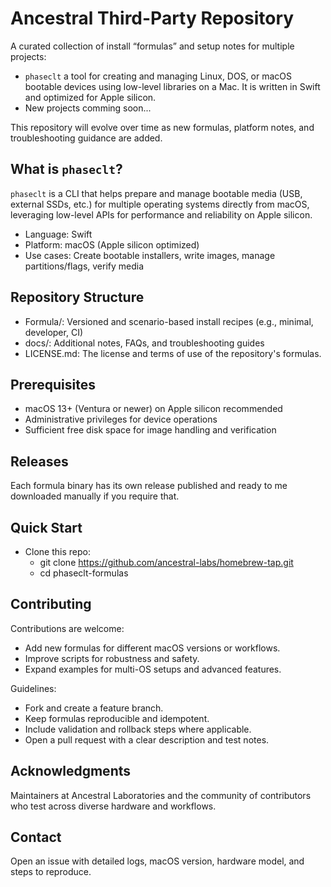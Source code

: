 # Ancestral Third-Party Repository

A curated collection of install “formulas” and setup notes for multiple projects:
- `phaseclt` a tool for creating and managing Linux, DOS, or macOS bootable devices using low-level libraries on a Mac. It is written in Swift and optimized for Apple silicon.
- New projects comming soon...

This repository will evolve over time as new formulas, platform notes, and troubleshooting guidance are added.

## What is `phaseclt`?

`phaseclt` is a CLI that helps prepare and manage bootable media (USB, external SSDs, etc.) for multiple operating systems directly from macOS, leveraging low-level APIs for performance and reliability on Apple silicon.

- Language: Swift
- Platform: macOS (Apple silicon optimized)
- Use cases: Create bootable installers, write images, manage partitions/flags, verify media


## Repository Structure

- Formula/: Versioned and scenario-based install recipes (e.g., minimal, developer, CI)
- docs/: Additional notes, FAQs, and troubleshooting guides
- LICENSE.md: The license and terms of use of the repository's formulas. 


## Prerequisites

- macOS 13+ (Ventura or newer) on Apple silicon recommended
- Administrative privileges for device operations
- Sufficient free disk space for image handling and verification

## Releases

Each formula binary has its own release published and ready to me downloaded manually if you require that.

## Quick Start

- Clone this repo:
  - git clone https://github.com/ancestral-labs/homebrew-tap.git
  - cd phaseclt-formulas

## Contributing

Contributions are welcome:

- Add new formulas for different macOS versions or workflows.
- Improve scripts for robustness and safety.
- Expand examples for multi-OS setups and advanced features.

Guidelines:

- Fork and create a feature branch.
- Keep formulas reproducible and idempotent.
- Include validation and rollback steps where applicable.
- Open a pull request with a clear description and test notes.

## Acknowledgments

Maintainers at Ancestral Laboratories and the community of contributors who test across diverse hardware and workflows.

## Contact

Open an issue with detailed logs, macOS version, hardware model, and steps to reproduce.
